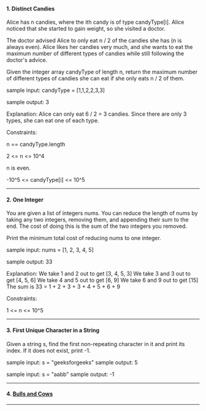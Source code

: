 #### 1. Distinct Candies

Alice has n candies, where the ith candy is of type candyType[i]. Alice noticed that she started to gain weight, so she visited a doctor.

The doctor advised Alice to only eat n / 2 of the candies she has (n is always even). Alice likes her candies very much, and she wants to eat the maximum number of different types of candies while still following the doctor's advice.

Given the integer array candyType of length n, return the maximum number of different types of candies she can eat if she only eats n / 2 of them.

sample input: candyType = [1,1,2,2,3,3]

sample output: 3

Explanation: Alice can only eat 6 / 2 = 3 candies. Since there are only 3 types, she can eat one of each type.

Constraints:

n == candyType.length

2 <= n <= 10^4

n is even.

-10^5 <= candyType[i] <= 10^5

---

#### 2. One Integer

You are given a list of integers nums. You can reduce the length of nums by taking any two integers, removing them, and appending their sum to the end. The cost of doing this is the sum of the two integers you removed.

Print the minimum total cost of reducing nums to one integer.

sample input: nums = [1, 2, 3, 4, 5]

sample output: 33

Explanation:
We take 1 and 2 out to get [3, 4, 5, 3]
We take 3 and 3 out to get [4, 5, 6]
We take 4 and 5 out to get [6, 9]
We take 6 and 9 out to get [15]
The sum is 33 = 1 + 2 + 3 + 3 + 4 + 5 + 6 + 9

Constraints:

1 <= n <= 10^5

---

#### 3. First Unique Character in a String

Given a string s, find the first non-repeating character in it and print its index. If it does not exist, print -1.

sample input: s = "geeksforgeeks"
sample output: 5

sample input: s = "aabb"
sample output: -1

---

#### 4. [ Bulls and Cows](https://leetcode.com/problems/bulls-and-cows/description/)

---

